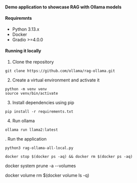 #### Demo application to showcase RAG with Ollama models

#### Requiremnts
- Python 3.13.x
- Docker
- Gradio >=4.0.0

#### Running it locally

1. Clone the repository
```
git clone https://github.com/ollama/rag-ollama.git
```

2. Create a virtual environment and activate it
```
python -m venv venv
source venv/bin/activate
```

3. Install dependencies using pip
```
pip install -r requirements.txt
```

4. Run ollama
```
ollama run llama2:latest
```

. Run the application
```
python3 rag-ollama-all-local.py
```


```
docker stop $(docker ps -aq) && docker rm $(docker ps -aq)
```

docker system prune -a --volumes

docker volume rm $(docker volume ls -q)